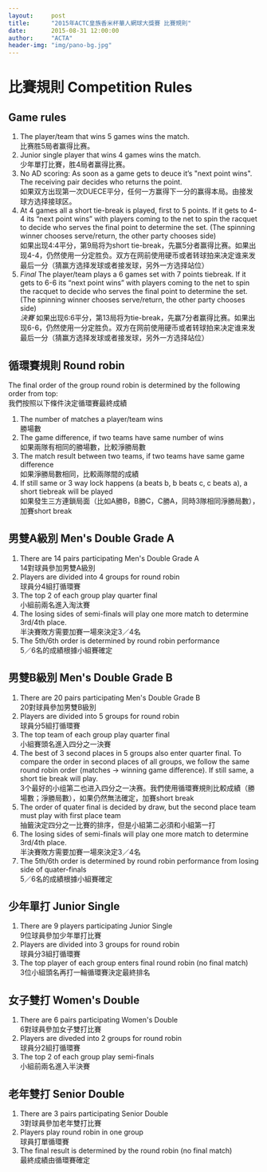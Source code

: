 ```yaml
---
layout:     post
title:      "2015年ACTC皇族香米杯華人網球大獎賽 比賽規則"
date:       2015-08-31 12:00:00
author:     "ACTA"
header-img: "img/pano-bg.jpg"
---
```

<h1 class="page-header">比賽規則 Competition Rules</h1>
<h2>Game rules</h2>
<ol>
  <li>The player/team that wins 5 games wins the match. <br>比赛胜5局者赢得比赛。</li>
  <li>Junior single player that wins 4 games wins the match.<br>少年單打比賽，胜4局者赢得比赛。</li>
  <li>No AD scoring: As soon as a game gets to deuce it’s "next point wins". The receiving pair decides who returns the point.<br>如果双方出现第一次DUECE平分，任何一方赢得下一分的赢得本局。由接发球方选择接球区。</li>
  <li>At 4 games all a short tie-break is played, first to 5 points. If it gets to 4-4 its “next point wins” with players coming to the net to spin the racquet to decide who serves the final point to determine the set. (The spinning winner chooses serve/return, the other party chooses side)<br>如果出现4:4平分，第9局将为short tie-break，先赢5分者赢得比赛。如果出现4-4，仍然使用一分定胜负。双方在网前使用硬币或者转球拍来决定谁来发最后一分（猜赢方选择发球或者接发球，另外一方选择站位）</li>
  <li><em>Final</em> The player/team plays a 6 games set with 7 points tiebreak. If it gets to 6-6 its “next point wins” with players coming to the net to spin the racquet to decide who serves the final point to determine the set. (The spinning winner chooses serve/return, the other party chooses side)<br><em>決賽</em> 如果出现6:6平分，第13局将为tie-break，先赢7分者赢得比赛。如果出现6-6，仍然使用一分定胜负。双方在网前使用硬币或者转球拍来决定谁来发最后一分（猜赢方选择发球或者接发球，另外一方选择站位）</li>
</ol>
<h2>循環賽規則 Round robin</h2>
The final order of the group round robin is determined by the following order from top:<br>我們按照以下條件決定循環賽最終成績
<ol>
  <li>The number of matches a player/team wins<br>勝場數</li>
  <li>The game difference, if two teams have same number of wins<br>如果兩隊有相同的勝場數，比較淨勝局數</li>
  <li>The match result between two teams, if two teams have same game difference<br>如果淨勝局數相同，比較兩隊間的成績</li>
  <li>If still same or 3 way lock happens (a beats b, b beats c, c beats a), a short tiebreak will be played<br>如果發生三方連鎖局面（比如A勝B，B勝C，C勝A，同時3隊相同淨勝局數），加賽short break</li>
</ol>
<h2>男雙A級別 Men's Double Grade A</h2>
<ol>
  <li>There are 14 pairs participating Men's Double Grade A<br>14對球員參加男雙A級別</li>
  <li>Players are divided into 4 groups for round robin<br>球員分4組打循環賽</li>
  <li>The top 2 of each group play quarter final<br>小組前兩名進入淘汰賽</li>
  <li>The losing sides of semi-finals will play one more match to determine 3rd/4th place.<br>半決賽敗方需要加賽一場來決定3／4名</li>
  <li>The 5th/6th order is determined by round robin performance<br>5／6名的成績根據小組賽確定</li>
</ol>
<h2>男雙B級別 Men's Double Grade B</h2>
<ol>
  <li>There are 20 pairs participating Men's Double Grade B<br>20對球員參加男雙B級別</li>
  <li>Players are divided into 5 groups for round robin<br>球員分5組打循環賽</li>
  <li>The top team of each group play quarter final<br>小組賽頭名進入四分之一決賽</li>
  <li>The best of 3 second places in 5 groups also enter quarter final. To compare the order in second places of all groups, we follow the same round robin order (matches -> winning game difference). If still same, a short tie break will play.<br>3个最好的小组第二也进入四分之一决赛。我們使用循環賽規則比較成績（勝場數；淨勝局數），如果仍然無法確定，加賽short break</li>
  <li>The order of quater final is decided by draw, but the second place team must play with first place team<br>抽籤決定四分之一比賽的排序，但是小組第二必須和小組第一打</li>
  <li>The losing sides of semi-finals will play one more match to determine 3rd/4th place.<br>半決賽敗方需要加賽一場來決定3／4名</li>
  <li>The 5th/6th order is determined by round robin performance from losing side of quater-finals<br>5／6名的成績根據小組賽確定</li>
</ol>
<h2>少年單打 Junior Single</h2>
<ol>
  <li>There are 9 players participating Junior Single<br>9位球員參加少年單打比賽</li>
  <li>Players are divided into 3 groups for round robin<br>球員分3組打循環賽</li>
  <li>The top player of each group enters final round robin (no final match)<br>3位小組頭名再打一輪循環賽決定最終排名</li>
</ol>
<h2>女子雙打 Women's Double</h2>
<ol>
  <li>There are 6 pairs participating Women's Double<br>6對球員參加女子雙打比賽</li>
  <li>Players are diveded into 2 groups for round robin<br>球員分2組打循環賽</li>
  <li>The top 2 of each group play semi-finals<br>小組前兩名進入半決賽</li>
</ol>
<h2>老年雙打 Senior Double</h2>
<ol>
  <li>There are 3 pairs participating Senior Double<br>3對球員參加老年雙打比賽</li>
  <li>Players play round robin in one group<br>球員打單循環賽</li>
  <li>The final result is determined by the round robin (no final match)<br>最終成績由循環賽確定</li>
</ol>
